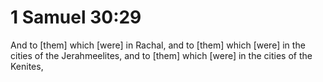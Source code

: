 # 1 Samuel 30:29

And to [them] which [were] in Rachal, and to [them] which [were] in the cities of the Jerahmeelites, and to [them] which [were] in the cities of the Kenites,